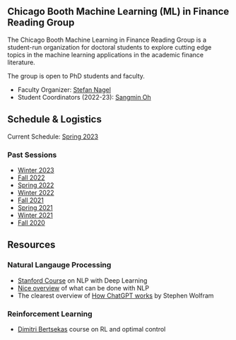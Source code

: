 ## Chicago Booth Machine Learning (ML) in Finance Reading Group

The Chicago Booth Machine Learning in Finance Reading Group is a student-run organization for doctoral students to explore cutting edge topics in the machine learning applications in the academic finance literature.

The group is open to PhD students and faculty.
- Faculty Organizer: [Stefan Nagel](https://voices.uchicago.edu/stefannagel/)
- Student Coordinators (2022-23): [Sangmin Oh](https://sangmino.github.io/)

## Schedule & Logistics
Current Schedule: [Spring 2023](2023S.md)

### Past Sessions
- [Winter 2023](2023W.md)
- [Fall 2022](2022F.md)
- [Spring 2022](2022S.md)
- [Winter 2022](2022W.md)
- [Fall 2021](2021F.md)
- [Spring 2021](2021S.md)
- [Winter 2021](2020W.md)
- [Fall 2020](2020F.md)

## Resources
### Natural Langauge Processing
- [Stanford Course](https://web.stanford.edu/class/cs224n/index.html#schedule) on NLP with Deep Learning
- [Nice overview](https://xcorr.net/2022/05/30/large-language-models-will-change-science) of what can be done with NLP
- The clearest overview of [How ChatGPT works](https://writings.stephenwolfram.com/2023/02/what-is-chatgpt-doing-and-why-does-it-work/) by Stephen Wolfram

### Reinforcement Learning
- [Dimitri Bertsekas](http://web.mit.edu/dimitrib/www/RLbook.html) course on RL and optimal control
